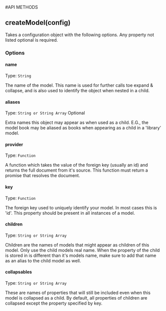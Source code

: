 #API METHODS

## createModel(config)

Takes a configuration object with the following options. Any property not listed optional is required.

### Options

#### name
Type: `String`

The name of the model. This name is used for further calls toe expand & collapse, and is also used to identify the object when nested in a child.

#### aliases
Type: `String or String Array`
Optional

Extra names this object may appear as when used as a child. E.G., the model book may be aliased as books when appearing as a child in a 'library' model.

#### provider
Type: `Function`

A function which takes the value of the foreign key (usually an id) and returns the full document from it's source. This function must return a promise that resolves the document.

#### key
Type: `Function`

The foreign key used to uniquely identify your model. In most cases this is 'id'. This property should be present in all instances of a model.

#### children
Type: `String or String Array`

Children are the names of models that might appear as children of this model. Only use the child models real name. When the property of the child is stored in is different than it's models name, make sure to add that name as an alias to the child model as well.

#### collapsables
Type: `String or String Array`

These are names of properties that will still be included even when this model is collapsed as a child. By default, all properties of children are collapsed except the property specified by key.
